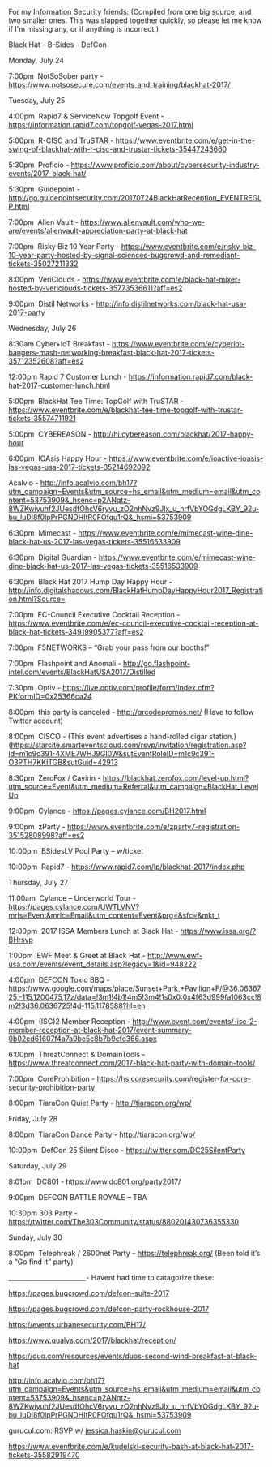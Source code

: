 For my Information Security friends:
(Compiled from one big source, and two smaller ones. This was slapped together quickly, so please let me know if I'm missing any, or if anything is incorrect.) 

Black Hat - B-Sides - DefCon

Monday, July 24

7:00pm
 NotSoSober party - https://www.notsosecure.com/events_and_training/blackhat-2017/

Tuesday, July 25

4:00pm
 Rapid7 & ServiceNow Topgolf Event - https://information.rapid7.com/topgolf-vegas-2017.html

5:00pm
 R-CISC and TruSTAR - https://www.eventbrite.com/e/get-in-the-swing-of-blackhat-with-r-cisc-and-trustar-tickets-35447243660

5:30pm
 Proficio - https://www.proficio.com/about/cybersecurity-industry-events/2017-black-hat/

5:30pm
 Guidepoint - http://go.guidepointsecurity.com/20170724BlackHatReception_EVENTREGLP.html

7:00pm
 Alien Vault - https://www.alienvault.com/who-we-are/events/alienvault-appreciation-party-at-black-hat

7:00pm
 Risky Biz 10 Year Party - https://www.eventbrite.com/e/risky-biz-10-year-party-hosted-by-signal-sciences-bugcrowd-and-remediant-tickets-35027211332

8:00pm
 VeriClouds - https://www.eventbrite.com/e/black-hat-mixer-hosted-by-vericlouds-tickets-35773536611?aff=es2

9:00pm
 Distil Networks - http://info.distilnetworks.com/black-hat-usa-2017-party

Wednesday, July 26

8:30am
Cyber+IoT Breakfast - https://www.eventbrite.com/e/cyberiot-bangers-mash-networking-breakfast-black-hat-2017-tickets-35712352608?aff=es2

12:00pm
Rapid 7 Customer Lunch - https://information.rapid7.com/black-hat-2017-customer-lunch.html

5:00pm
 BlackHat Tee Time: TopGolf with TruSTAR - https://www.eventbrite.com/e/blackhat-tee-time-topgolf-with-trustar-tickets-35574711921

5:00pm
 CYBEREASON - http://hi.cybereason.com/blackhat/2017-happy-hour

6:00pm
 IOAsis Happy Hour - https://www.eventbrite.com/e/ioactive-ioasis-las-vegas-usa-2017-tickets-35214692092

Acalvio - http://info.acalvio.com/bh17?utm_campaign=Events&utm_source=hs_email&utm_medium=email&utm_content=53753909&_hsenc=p2ANqtz-8WZKwiyuhf2JUesdfOhcV6ryvu_zO2nhNvz9Jlx_u_hrfVbYOGdgLKBY_92u-bu_luDI8f0lpPrPGNDHItR0FOfqu1rQ&_hsmi=53753909

6:30pm
 Mimecast - https://www.eventbrite.com/e/mimecast-wine-dine-black-hat-us-2017-las-vegas-tickets-35516533909

6:30pm
 Digital Guardian - https://www.eventbrite.com/e/mimecast-wine-dine-black-hat-us-2017-las-vegas-tickets-35516533909

6:30pm
 Black Hat 2017 Hump Day Happy Hour - http://info.digitalshadows.com/BlackHatHumpDayHappyHour2017_Registration.html?Source=

7:00pm
 EC-Council Executive Cocktail Reception - https://www.eventbrite.com/e/ec-council-executive-cocktail-reception-at-black-hat-tickets-34919905377?aff=es2

7:00pm
 F5NETWORKS – “Grab your pass from our booths!”

7:00pm
 Flashpoint and Anomali - http://go.flashpoint-intel.com/events/BlackHatUSA2017/Distilled

7:30pm
 Optiv - https://live.optiv.com/profile/form/index.cfm?PKformID=0x25366ca24


8:00pm
 this party is canceled - http://qrcodepromos.net/ (Have to follow Twitter account)

8:00pm
 CISCO - (This event advertises a hand-rolled cigar station.) (https://starcite.smarteventscloud.com/rsvp/invitation/registration.asp?id=m1c9c391-4XME7WHJ9GI0W&sutEventRoleID=m1c9c391-O3PTH7KKITGB&sutGuid=42913

8:30pm
 ZeroFox / Cavirin - https://blackhat.zerofox.com/level-up.html?utm_source=Event&utm_medium=Referral&utm_campaign=BlackHat_LevelUp

9:00pm
 Cylance - https://pages.cylance.com/BH2017.html

9:00pm
 zParty - https://www.eventbrite.com/e/zparty7-registration-35152808998?aff=es2

10:00pm
 BSidesLV Pool Party – w/ticket

10:00pm
 Rapid7 - https://www.rapid7.com/lp/blackhat-2017/index.php

Thursday, July 27

11:00am
 Cylance – Underworld Tour - https://pages.cylance.com/UWTLVNV?mrls=Event&mrlc=Email&utm_content=Event&prg=&sfc=&mkt_t

12:00pm
 2017 ISSA Members Lunch at Black Hat - https://www.issa.org/?BHrsvp

1:00pm
 EWF Meet & Greet at Black Hat - http://www.ewf-usa.com/events/event_details.asp?legacy=1&id=948222

4:00pm
 DEFCON Toxic BBQ - https://www.google.com/maps/place/Sunset+Park,+Pavilion+F/@36.0636725,-115.1200475,17z/data=!3m1!4b1!4m5!3m4!1s0x0:0x4f63d999fa1063cc!8m2!3d36.0636725!4d-115.1178588?hl=en

4:00pm
 (ISC)2 Member Reception - http://www.cvent.com/events/-isc-2-member-reception-at-black-hat-2017/event-summary-0b02ed61607f4a7a9bc5c8b7b9cfe366.aspx

6:00pm
 ThreatConnect & DomainTools - https://www.threatconnect.com/2017-black-hat-party-with-domain-tools/

7:00pm
 CoreProhibition - https://hs.coresecurity.com/register-for-core-security-prohibition-party

8:00pm
 TiaraCon Quiet Party - http://tiaracon.org/wp/

Friday, July 28 

8:00pm
 TiaraCon Dance Party - http://tiaracon.org/wp/

10:00pm
 DefCon 25 Silent Disco - https://twitter.com/DC25SilentParty

Saturday, July 29

8:01pm
 DC801 - https://www.dc801.org/party2017/

9:00pm
 DEFCON BATTLE ROYALE – TBA

10:30pm
303 Party - https://twitter.com/The303Community/status/880201430736355330

Sunday, July 30

8:00pm
 Telephreak / 2600net Party – https://telephreak.org/ (Been told it’s a “Go find it” party)
 
 ________________________-
 Havent had time to catagorize these:
 
 https://pages.bugcrowd.com/defcon-suite-2017

https://pages.bugcrowd.com/defcon-party-rockhouse-2017

https://events.urbanesecurity.com/BH17/

https://www.qualys.com/2017/blackhat/reception/

https://duo.com/resources/events/duos-second-wind-breakfast-at-black-hat

http://info.acalvio.com/bh17?utm_campaign=Events&utm_source=hs_email&utm_medium=email&utm_content=53753909&_hsenc=p2ANqtz-8WZKwiyuhf2JUesdfOhcV6ryvu_zO2nhNvz9Jlx_u_hrfVbYOGdgLKBY_92u-bu_luDI8f0lpPrPGNDHItR0FOfqu1rQ&_hsmi=53753909

gurucul.com: RSVP w/ jessica.haskin@gurucul.com

https://www.eventbrite.com/e/kudelski-security-bash-at-black-hat-2017-tickets-35582919470



